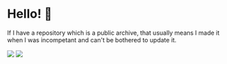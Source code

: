 # Hello! 👋

If I have a repository which is a public archive, that usually means I made it when I was incompetant and can't be bothered to update it.

<img align="center" src="https://github-readme-stats.vercel.app/api/top-langs/?username=TmGL&theme=synthwave"/>
<img align="center" src="https://github-readme-stats.vercel.app/api/?username=TmGL&theme=synthwave"/>
